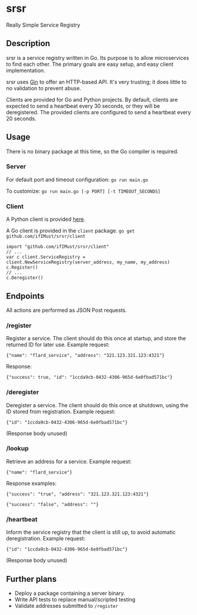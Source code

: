 # srsr
Really Simple Service Registry

## Description
srsr is a service registry written in Go. Its purpose is to allow microservices to find each other.
The primary goals are easy setup, and easy client implementation.

srsr uses [Gin](https://gin-gonic.com/) to offer an HTTP-based API.
It's very trusting; it does little to no validation to prevent abuse.

Clients are provided for Go and Python projects.
By default, clients are expected to send a heartbeat every 30 seconds, or they will be deregistered.
The provided clients are configured to send a heartbeat every 20 seconds.

## Usage
There is no binary package at this time, so the Go compiler is required.

### Server
For default port and timeout configuration:
`go run main.go`

To customize:
`go run main.go [-p PORT] [-t TIMEOUT_SECONDS]`

### Client
A Python client is provided [here](https://github.com/ifIMust/srsrpy).

A Go client is provided in the `client` package.
`go get github.com/ifIMust/srsr/client`
```
import "github.com/ifIMust/srsr/client"
// ...
var c client.ServiceRegistry = client.NewServiceRegistry(server_address, my_name, my_address)
c.Register()
// ...
c.Deregister()
```

## Endpoints
All actions are performed as JSON Post requests.

### /register
Register a service. The client should do this once at startup, and store the returned ID for later use.
Example request:
```
{"name": "flard_service", "address": "321.123.321.123:4321"}
```
Response:
```
{"success": true, "id": "1ccda9cb-0432-4306-965d-6e0fbad571bc"}
```

### /deregister
Deregister a service. The client should do this once at shutdown, using the ID stored from registration.
Example request:
```
{"id": "1ccda9cb-0432-4306-965d-6e0fbad571bc"}
```
(Response body unused)

### /lookup
Retrieve an address for a service.
Example request:
```
{"name": "flard_service"}
```
Response examples:
```
{"success": "true", "address": "321.123.321.123:4321"}

{"success": "false", "address": ""}
```

### /heartbeat
Inform the service registry that the client is still up, to avoid automatic deregistration.
Example request:
```
{"id": "1ccda9cb-0432-4306-965d-6e0fbad571bc"}
```
(Response body unused)


## Further plans
- Deploy a package containing a server binary.
- Write API tests to replace manual/scripted testing
- Validate addresses submitted to `/register`
